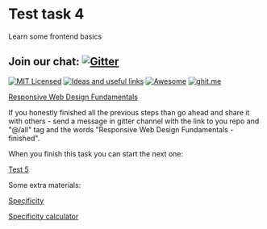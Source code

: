 
# Test task 4
Learn some frontend basics

## Join our chat: [![Gitter](https://badges.gitter.im/Kottans/frontend.svg)](https://gitter.im/Kottans/frontend?utm_source=badge&utm_medium=badge&utm_campaign=pr-badge)

[![MIT Licensed](https://img.shields.io/badge/license-MIT-blue.svg)](https://github.com/Kottans/web/blob/master/LICENSE.md)
[![Ideas and useful links](https://img.shields.io/badge/google--doc-ideas-ff69b4.svg)](https://docs.google.com/spreadsheets/d/1bZJhYjK3VHOS2HmQb2Fs4aHfEBt8mp1F09j9nEEDaqE/edit#gid=818017811)
[![Awesome](https://cdn.rawgit.com/sindresorhus/awesome/d7305f38d29fed78fa85652e3a63e154dd8e8829/media/badge.svg)](https://github.com/sindresorhus/awesome#front-end-development)
[![ghit.me](https://ghit.me/badge.svg?repo=Kottans/frontend)](https://ghit.me/repo/Kottans/frontend)

[Responsive Web Design Fundamentals](https://www.udacity.com/course/responsive-web-design-fundamentals--ud893)

If you honestly finished all the previous steps than go ahead and share it with others - send a message in gitter channel with the link to you repo and "@/all" tag and the words "Responsive Web Design Fundamentals - finished".

When you finish this task you can start the next one:

[Test 5](test05.md)

Some extra materials:

[Specificity](https://developer.mozilla.org/uk/docs/Web/CSS/Specificity)

[Specificity calculator](https://specificity.keegan.st/)
